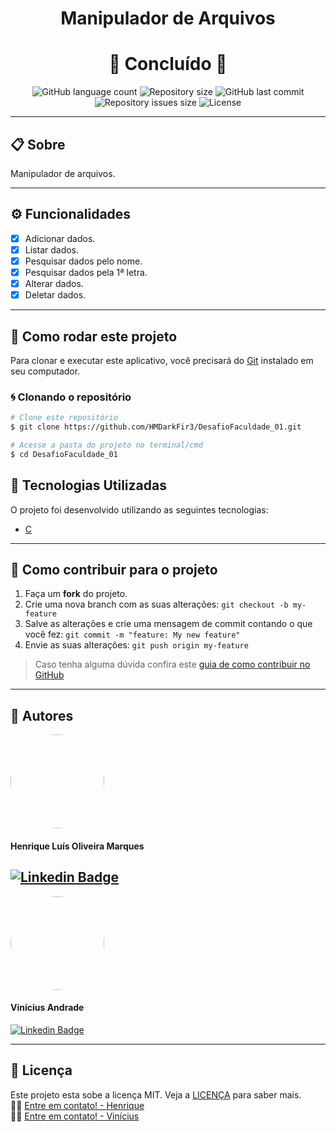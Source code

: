 <h1 align="center">Manipulador de Arquivos</h1>

<h1 align="center">
  🚀 Concluído 🚀
</h1>

<p align="center" >
  <img alt="GitHub language count" src="https://img.shields.io/github/languages/count/hmdarkfir3/DesafioFaculdade_01" />
  
  <img alt="Repository size" src="https://img.shields.io/github/repo-size/hmdarkfir3/DesafioFaculdade_01">
  
  <img alt="GitHub last commit" src="https://img.shields.io/github/last-commit/hmdarkfir3/DesafioFaculdade_01">
  
  <img alt="Repository issues size" src="https://img.shields.io/github/issues/hmdarkfir3/DesafioFaculdade_01">
  
  <img alt="License" src="https://img.shields.io/badge/license-MIT-blue.svg" />
</p>

---

## 📋 Sobre
Manipulador de arquivos.

---

## ⚙️ Funcionalidades

- [x] Adicionar dados.
- [x] Listar dados.
- [x] Pesquisar dados pelo nome.
- [x] Pesquisar dados pela 1ª letra.
- [x] Alterar dados.
- [x] Deletar dados.
  
---

## 📂 Como rodar este projeto

Para clonar e executar este aplicativo, você precisará do [Git](https://git-scm.com) instalado em seu computador.

### 🌀 Clonando o repositório

```bash
# Clone este repositório
$ git clone https://github.com/HMDarkFir3/DesafioFaculdade_01.git

# Acesse a pasta do projeto no terminal/cmd
$ cd DesafioFaculdade_01
```

## 🚀 Tecnologias Utilizadas
 
O projeto foi desenvolvido utilizando as seguintes tecnologias:

- [C](https://docs.microsoft.com/pt-br/cpp/?view=msvc-160)

---

## 💪 Como contribuir para o projeto

1. Faça um **fork** do projeto.
2. Crie uma nova branch com as suas alterações: `git checkout -b my-feature`
3. Salve as alterações e crie uma mensagem de commit contando o que você fez: `git commit -m "feature: My new feature"`
4. Envie as suas alterações: `git push origin my-feature`
> Caso tenha alguma dúvida confira este [guia de como contribuir no GitHub](https://github.com/firstcontributions/first-contributions)

---

## 🧑 Autores

<img style="border-radius: 50%;" src="https://github.com/HMDarkFir3.png" width="150px;" alt=""/>
<h4>Henrique Luís Oliveira Marques</h4>

[![Linkedin Badge](https://img.shields.io/badge/-Henrique-blue?style=flat-square&logo=Linkedin&logoColor=white&link=https://www.linkedin.com/in/henrique-luís-oliveira-marques-3406361a7/)](https://www.linkedin.com/in/henrique-luís-oliveira-marques-3406361a7/) 
---
<img style="border-radius: 50%;" src="https://media-exp1.licdn.com/dms/image/C5603AQGctH94qrj_WA/profile-displayphoto-shrink_400_400/0/1599742973448?e=1622678400&v=beta&t=budFMjRkzgpSR4Wu9cgu6ej_20uZPjOELCFFE5VET4s" width="150px;" alt=""/>
<h4>Vinícius Andrade</h4> 

[![Linkedin Badge](https://img.shields.io/badge/-Vinícius-blue?style=flat-square&logo=Linkedin&logoColor=white&link=https://www.linkedin.com/in/vinícius-andrade-a671491b3/)](https://www.linkedin.com/in/vinícius-andrade-a671491b3/) 

---

## 📝 Licença
Este projeto esta sobe a licença MIT. Veja a [LICENÇA](./LICENSE) para saber mais. 
<br>
👋🏽 [Entre em contato! - Henrique](https://www.linkedin.com/in/henrique-luís-oliveira-marques-3406361a7/)
<br>
👋🏽 [Entre em contato! - Vinícius](https://www.linkedin.com/in/vinícius-andrade-a671491b3/)

